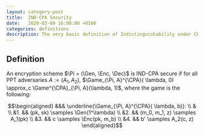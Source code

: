 ```yaml
---
layout: category-post
title:  IND-CPA Security
date:   2020-03-09 16:00:00 +0100
categories: definitions
description: The very basic definition of Indistinguishability under CPA.
---
```

## Definition

An encryption scheme $\Pi = (\Gen, \Enc, \Dec)$ is IND-CPA secure if for all PPT adversaries $A:=(A_1, A_2)$, $\Game_{\Pi, A}^{\CPA}( \lambda, 0) \approx_c \Game^{\CPA}_{\Pi, A}(\lambda, 1)$, where the game is the following:

$$\begin{aligned}
&&& \underline{\Game_{\Pi, A}^{\CPA}( \lambda, b)}: \\
& \\
&1. && (pk, sk) \samples \Gen(1^\lambda) \\
&2. && (m_0, m_1, z) \samples A_1(pk) \\
&3. && c \samples \Enc(pk, m_b) \\
&4. && b' \samples A_2(c, z)
\end{aligned}$$
